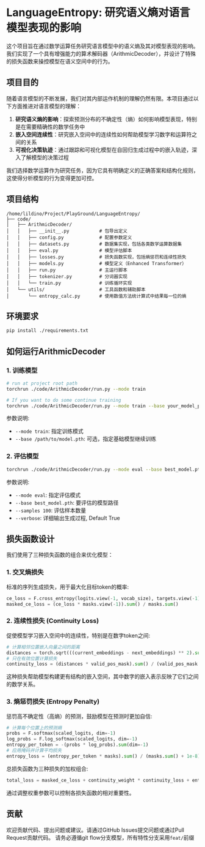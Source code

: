 # LanguageEntropy: 研究语义熵对语言模型表现的影响

这个项目旨在通过数学运算任务研究语言模型中的语义熵及其对模型表现的影响。我们实现了一个具有增强能力的算术解码器（ArithmicDecoder），并设计了特殊的损失函数来操控模型在语义空间中的行为。

## 项目目的

随着语言模型的不断发展，我们对其内部运作机制的理解仍然有限。本项目通过以下方面推进对语言模型的理解：

1. **研究语义熵的影响**：探索预测分布的不确定性（熵）如何影响模型表现，特别是在需要精确性的数学任务中
2. **嵌入空间连续性**：研究嵌入空间中的连续性如何帮助模型学习数字和运算符之间的关系
3. **可视化决策轨迹**：通过跟踪和可视化模型在自回归生成过程中的嵌入轨迹，深入了解模型的决策过程

我们选择数学运算作为研究任务，因为它具有明确定义的正确答案和结构化规则，这使得分析模型的行为变得更加可控。

## 项目结构

```
/home/lildino/Project/PlayGround/LanguageEntropy/
├── code/
│   ├── ArithmicDecoder/
│   │   ├── __init__.py           # 包导出定义
│   │   ├── config.py             # 配置参数定义
│   │   ├── datasets.py           # 数据集实现，包括各类数学运算数据集
│   │   ├── eval.py               # 模型评估脚本
│   │   ├── losses.py             # 损失函数实现，包括熵惩罚和连续性损失
│   │   ├── models.py             # 模型定义（Enhanced Transformer）
│   │   ├── run.py                # 主运行脚本
│   │   ├── tokenizer.py          # 分词器实现
│   │   └── train.py              # 训练循环实现
│   └── utils/                    # 工具函数和辅助脚本
│       └── entropy_calc.py       # 使用数值方法统计算式中结果每一位的熵
```

## 环境要求

```bash
pip install ./requirements.txt
```

## 如何运行ArithmicDecoder

### 1. 训练模型

```bash
# run at project root path
torchrun ./code/ArithmicDecoder/run.py --mode train 

# If you want to do some continue training
torchrun ./code/ArithmicDecoder/run.py --mode train --base your_model_pth_path
```

参数说明:
- `--mode train`: 指定训练模式
- `--base /path/to/model.pth`: 可选，指定基础模型继续训练

### 2. 评估模型

```bash
torchrun ./code/ArithmicDecoder/run.py --mode eval --base best_model.pth --samples 100
```

参数说明:
- `--mode eval`: 指定评估模式
- `--base best_model.pth`: 要评估的模型路径
- `--samples 100`: 评估样本数量
- `--verbose`: 详细输出生成过程, Default True


## 损失函数设计

我们使用了三种损失函数的组合来优化模型：

### 1. 交叉熵损失

标准的序列生成损失，用于最大化目标token的概率:

```python
ce_loss = F.cross_entropy(logits.view(-1, vocab_size), targets.view(-1), reduction="none")
masked_ce_loss = (ce_loss * masks.view(-1)).sum() / masks.sum()
```

### 2. 连续性损失 (Continuity Loss)

促使模型学习嵌入空间中的连续性，特别是在数字token之间:

```python
# 计算相邻位置嵌入向量之间的距离
distances = torch.sqrt(((current_embeddings - next_embeddings) ** 2).sum(dim=-1) + 1e-8)
# 只在有效位置计算损失
continuity_loss = (distances * valid_pos_mask).sum() / (valid_pos_mask.sum() + 1e-8)
```

这种损失帮助模型构建更有结构的嵌入空间，其中数字的嵌入表示反映了它们之间的数学关系。

### 3. 熵惩罚损失 (Entropy Penalty)

惩罚高不确定性（高熵）的预测，鼓励模型在预测时更加自信:

```python
# 计算每个位置上的预测熵
probs = F.softmax(scaled_logits, dim=-1)
log_probs = F.log_softmax(scaled_logits, dim=-1)
entropy_per_token = -(probs * log_probs).sum(dim=-1)
# 应用掩码并计算平均损失
entropy_loss = (entropy_per_token * masks).sum() / (masks.sum() + 1e-8)
```

总损失函数为三种损失的加权组合:

```python
total_loss = masked_ce_loss + continuity_weight * continuity_loss + entropy_weight * entropy_loss
```

通过调整权重参数可以控制各损失函数的相对重要性。

## 贡献

欢迎贡献代码、提出问题或建议。请通过GitHub Issues提交问题或通过Pull Request贡献代码。
请务必遵循git flow分支模型，所有特性分支采用`feat/`前缀
